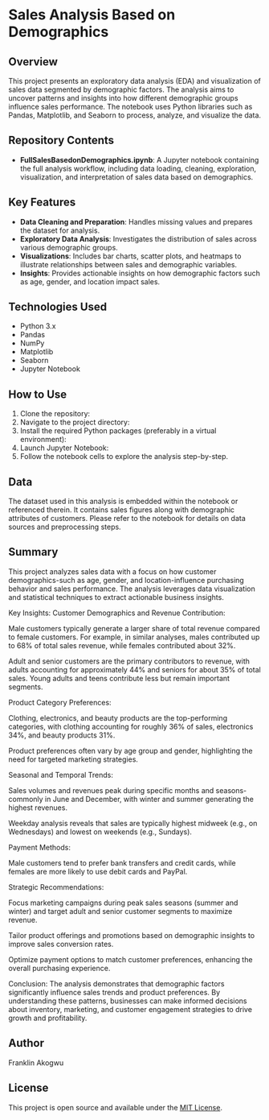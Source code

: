 # Sales Analysis Based on Demographics

## Overview
This project presents an exploratory data analysis (EDA) and visualization of sales data segmented by demographic factors. The analysis aims to uncover patterns and insights into how different demographic groups influence sales performance. The notebook uses Python libraries such as Pandas, Matplotlib, and Seaborn to process, analyze, and visualize the data.

## Repository Contents
- **FullSalesBasedonDemographics.ipynb**: A Jupyter notebook containing the full analysis workflow, including data loading, cleaning, exploration, visualization, and interpretation of sales data based on demographics.

## Key Features
- **Data Cleaning and Preparation**: Handles missing values and prepares the dataset for analysis.
- **Exploratory Data Analysis**: Investigates the distribution of sales across various demographic groups.
- **Visualizations**: Includes bar charts, scatter plots, and heatmaps to illustrate relationships between sales and demographic variables.
- **Insights**: Provides actionable insights on how demographic factors such as age, gender, and location impact sales.

## Technologies Used
- Python 3.x
- Pandas
- NumPy
- Matplotlib
- Seaborn
- Jupyter Notebook

## How to Use
1. Clone the repository:
2. Navigate to the project directory:
3. Install the required Python packages (preferably in a virtual environment):
4. Launch Jupyter Notebook:
5. Follow the notebook cells to explore the analysis step-by-step.

## Data
The dataset used in this analysis is embedded within the notebook or referenced therein. It contains sales figures along with demographic attributes of customers. Please refer to the notebook for details on data sources and preprocessing steps.

## Summary
This project analyzes sales data with a focus on how customer demographics-such as age, gender, and location-influence purchasing behavior and sales performance. The analysis leverages data visualization and statistical techniques to extract actionable business insights.

Key Insights:
Customer Demographics and Revenue Contribution:

Male customers typically generate a larger share of total revenue compared to female customers. For example, in similar analyses, males contributed up to 68% of total sales revenue, while females contributed about 32%.

Adult and senior customers are the primary contributors to revenue, with adults accounting for approximately 44% and seniors for about 35% of total sales. Young adults and teens contribute less but remain important segments.

Product Category Preferences:

Clothing, electronics, and beauty products are the top-performing categories, with clothing accounting for roughly 36% of sales, electronics 34%, and beauty products 31%.

Product preferences often vary by age group and gender, highlighting the need for targeted marketing strategies.

Seasonal and Temporal Trends:

Sales volumes and revenues peak during specific months and seasons-commonly in June and December, with winter and summer generating the highest revenues.

Weekday analysis reveals that sales are typically highest midweek (e.g., on Wednesdays) and lowest on weekends (e.g., Sundays).

Payment Methods:

Male customers tend to prefer bank transfers and credit cards, while females are more likely to use debit cards and PayPal.

Strategic Recommendations:

Focus marketing campaigns during peak sales seasons (summer and winter) and target adult and senior customer segments to maximize revenue.

Tailor product offerings and promotions based on demographic insights to improve sales conversion rates.

Optimize payment options to match customer preferences, enhancing the overall purchasing experience.

Conclusion:
The analysis demonstrates that demographic factors significantly influence sales trends and product preferences. By understanding these patterns, businesses can make informed decisions about inventory, marketing, and customer engagement strategies to drive growth and profitability.

## Author
Franklin Akogwu

## License
This project is open source and available under the [MIT License](LICENSE).

